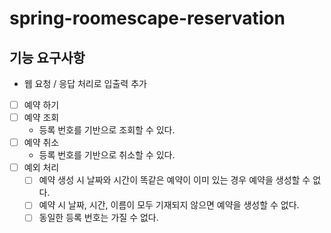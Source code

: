 # spring-roomescape-reservation

## 기능 요구사항
- 웹 요청 / 응답 처리로 입출력 추가
- [ ] 예약 하기
- [ ] 예약 조회
  - 등록 번호를 기반으로 조회할 수 있다.
- [ ] 예약 취소
  - 등록 번호를 기반으로 취소할 수 있다.
- [ ] 예외 처리
  - [ ] 예약 생성 시 날짜와 시간이 똑같은 예약이 이미 있는 경우 예약을 생성할 수 없다.
  - [ ] 예약 시 날짜, 시간, 이름이 모두 기재되지 않으면 예약을 생성할 수 없다.
  - [ ] 동일한 등록 번호는 가질 수 없다.
